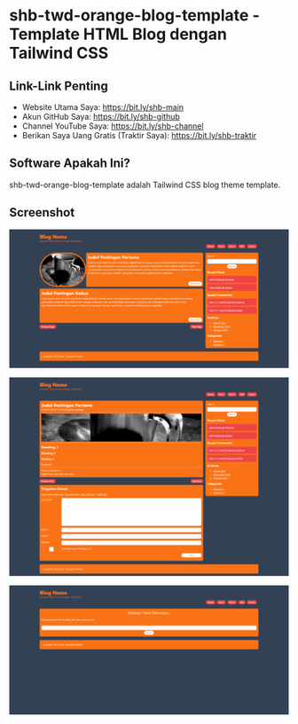 # shb-twd-orange-blog-template - Template HTML Blog dengan Tailwind CSS

## Link-Link Penting

- Website Utama Saya: https://bit.ly/shb-main
- Akun GitHub Saya: https://bit.ly/shb-github
- Channel YouTube Saya: https://bit.ly/shb-channel
- Berikan Saya Uang Gratis (Traktir Saya): https://bit.ly/shb-traktir

## Software Apakah Ini?

shb-twd-orange-blog-template adalah Tailwind CSS blog theme template.

## Screenshot

![ScreenShot](.readme-assets/shb-twd-orange-blog-template-1.png?raw=true)

![ScreenShot](.readme-assets/shb-twd-orange-blog-template-2.png?raw=true)

![ScreenShot](.readme-assets/shb-twd-orange-blog-template-3.png?raw=true)
